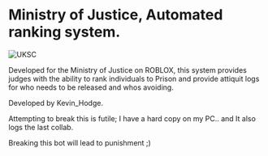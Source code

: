 # Ministry of Justice, Automated ranking system. 
![UKSC](https://cpb-eu-w2.wpmucdn.com/blogs.bristol.ac.uk/dist/3/341/files/2017/06/1200px-Supreme_court_crest_official.png)

Developed for the Ministry of Justice on ROBLOX, this system provides judges with the ability to rank individuals to Prison and 
provide attiquit logs for who needs to be released and whos avoiding.



Developed by Kevin_Hodge.

Attempting to break this is futile; I have a hard copy on my PC.. and It also logs the last collab. 


Breaking this bot will lead to punishment ;)
